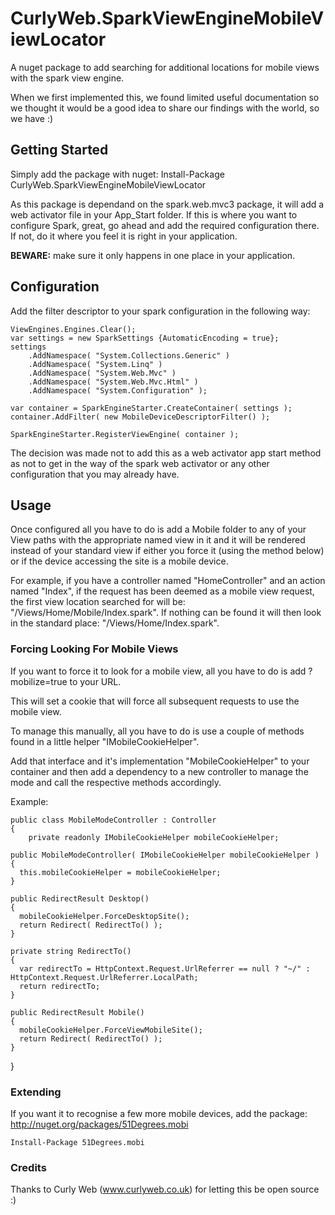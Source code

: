# CurlyWeb.SparkViewEngineMobileViewLocator #
A nuget package to add searching for additional locations for mobile views with the spark view engine.

When we first implemented this, we found limited useful documentation so we thought it would be a good idea to share our findings with the world, so we have :)

## Getting Started ##
Simply add the package with nuget: 
	Install-Package CurlyWeb.SparkViewEngineMobileViewLocator

As this package is dependand on the spark.web.mvc3 package, it will add a web activator file in your App_Start folder. If this is where you want to configure Spark, great, go ahead and add the required configuration there. If not, do it where you feel it is right in your application.

**BEWARE:** make sure it only happens in one place in your application.

## Configuration ##
Add the filter descriptor to your spark configuration in the following way:

	ViewEngines.Engines.Clear();
	var settings = new SparkSettings {AutomaticEncoding = true};
	settings
		.AddNamespace( "System.Collections.Generic" )
		.AddNamespace( "System.Linq" )
		.AddNamespace( "System.Web.Mvc" )
		.AddNamespace( "System.Web.Mvc.Html" )
		.AddNamespace( "System.Configuration" );

	var container = SparkEngineStarter.CreateContainer( settings );
	container.AddFilter( new MobileDeviceDescriptorFilter() );

	SparkEngineStarter.RegisterViewEngine( container );

The decision was made not to add this as a web activator app start method as not to get in the way of the spark web activator or any other configuration that you may already have.

## Usage ##
Once configured all you have to do is add a Mobile folder to any of your View paths with the appropriate named view in it and it will be rendered instead of your standard view if either you force it (using the method below) or if the device accessing the site is a mobile device.

For example, if you have a controller named "HomeController" and an action named "Index", if the request has been deemed as a mobile view request, the first view location searched for will be: "/Views/Home/Mobile/Index.spark". If nothing can be found it will then look in the standard place: "/Views/Home/Index.spark".

### Forcing Looking For Mobile Views ###
If you want to force it to look for a mobile view, all you have to do is add ?mobilize=true to your URL. 

This will set a cookie that will force all subsequent requests to use the mobile view.

To manage this manually, all you have to do is use a couple of methods found in a little helper "IMobileCookieHelper".

Add that interface and it's implementation "MobileCookieHelper" to your container and then add a dependency to a new controller to manage the mode and call the respective methods accordingly.

Example: 

	public class MobileModeController : Controller
	{
    	private readonly IMobileCookieHelper mobileCookieHelper;

    public MobileModeController( IMobileCookieHelper mobileCookieHelper )
    {
      this.mobileCookieHelper = mobileCookieHelper;
    }

    public RedirectResult Desktop()
    {
      mobileCookieHelper.ForceDesktopSite();
      return Redirect( RedirectTo() );
    }

    private string RedirectTo()
    {
      var redirectTo = HttpContext.Request.UrlReferrer == null ? "~/" : HttpContext.Request.UrlReferrer.LocalPath;
      return redirectTo;
    }

    public RedirectResult Mobile()
    {
      mobileCookieHelper.ForceViewMobileSite();
      return Redirect( RedirectTo() );
    }
  }

### Extending ###
If you want it to recognise a few more mobile devices, add the package: http://nuget.org/packages/51Degrees.mobi

	Install-Package 51Degrees.mobi


### Credits ###
Thanks to Curly Web (www.curlyweb.co.uk) for letting this be open source :)